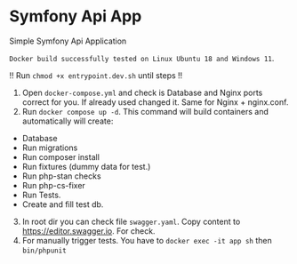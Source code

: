 # Symfony Api App
Simple Symfony Api Application

`Docker build successfully tested on Linux Ubuntu 18 and Windows 11`.

!! Run `chmod +x entrypoint.dev.sh` until steps !!


1) Open `docker-compose.yml` and check is Database and Nginx ports correct for you. If already used changed it. Same for Nginx + nginx.conf.
2) Run `docker compose up -d`. This command will build containers and automatically will create:
- Database
- Run migrations
- Run composer install
- Run fixtures (dummy data for test.)
- Run php-stan checks
- Run php-cs-fixer
- Run Tests.
- Create and fill test db.
3) In root dir you can check file `swagger.yaml`. Copy content to https://editor.swagger.io. For check.
4) For manually trigger tests. You have to `docker exec -it app sh` then `bin/phpunit`